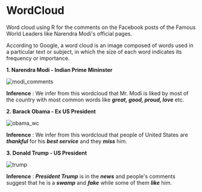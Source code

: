 # WordCloud
Word cloud using R for the comments on the Facebook posts of the Famous World Leaders like Narendra Modi's official pages.

According to Google, a word cloud is an image composed of words used in a particular text or subject, in which the size of each word indicates its frequency or importance.

<b>1. Narendra Modi - Indian Prime Mininster</b>

![modi_comments](https://user-images.githubusercontent.com/16416130/32728227-7d320b52-c8a5-11e7-9ac6-e9bb98b754d6.png)

<b>Inference</b> : We infer from this wordcloud that Mr. Modi is liked by most of the country with most common words like <b><i>great, good, proud, love</i></b> etc.

<b>2. Barack Obama - Ex US President</b>

![obama_wc](https://user-images.githubusercontent.com/16416130/32749171-7ee4a8c6-c8e4-11e7-8f08-90e8f588565e.png)

<b>Inference</b> : We infer from this wordcloud that people of United States are <b><i>thankful</i></b> for his <b><i>best service</i></b> and they <b><i>miss</i></b> him.

<b>3. Donald Trump - US President</b>

![trump](https://user-images.githubusercontent.com/16416130/32888033-fc6b75fa-caeb-11e7-8a30-e73cfe833eed.png)

<b>Inference</b> : <b><i>President Trump</i></b> is in the <b><i>news</i></b> and people's comments suggest that he is a <b><i>swamp</i></b> and <b><i>fake</i></b> while some of them <b><i>like</i></b> him.
